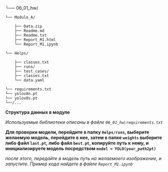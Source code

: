 └── 06_01_hw/

    └── Module_A/      

        ├── Data.zip    
        ├── Readme.md       
        ├── Readme.txt        
        ├── Report_M1.html          
        └── Report_M1.ipynb  

    └── Helps/        

        ├── classes.txt
        ├── runs/
        ├── test_cases/
        ├── classes.txt
        └── data.yaml

    └── requirements.txt  
    └── yolov8n.pt
    └── yolov8s.pt
    └──/...
    
**Структура данных в модуле**

*Используемые библиотеки описаны в файле `06_01_hw\requirements.txt`*

**Для проверки модели, перейдите в папку `Helps/runs`, выберите желаемую модель, перейдите в нее, затем в папке `weights` выберите либо файл `last.pt`, либо файл `best.pt`, копируйте путь к нему, и инициализируете модель посредством `model = YOLO(your_path2pt)`**

*после этого, передайте в модель путь на желаемоего изображение, и запустите. Пример кода найдете в файле `Report_M1.ipynb`*
